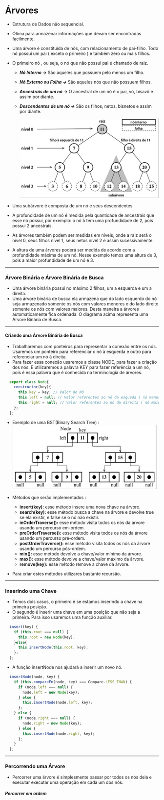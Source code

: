# Árvores

- Estrutura de Dados não sequencial.
- Ótima para armazenar informações que devam ser encontradas facilmente.
- Uma árvore é constituída de nós, com relacionamento de pai-filho. Todo nó possui um pai ( exceto o primeiro ) e também zero ou mais filhos.
- O primeiro nó , ou seja, o nó que não possui pai é chamado de raiz.
  - ***Nó Interno →*** São aqueles que possuem pelo menos um filho.
  - ***Nó Externo ou Folha →*** São aqueles nós que não possuem filhos.
  - ***Ancestrais de um nó →*** O ancestral de um nó é o pai, vô, bisavô e assim por diante.
  - ***Descendentes de um nó →***  São os filhos, netos, bisnetos e assim por diante.

    ![exemploArvores](./img/Arvore.png)

- Uma subárvore é composta de um nó e seus descendentes.
- A profundidade de um nó é medida pela quantidade de ancestrais que esse nó possui, por exemplo: o nó 5 tem uma profundidade de 2, pois possui 2 ancestrais.
- As árvores também podem ser medidas em níveis, onde a raiz será o nível 0, seus filhos nível 1, seus netos nível 2 e assim sucessivamente.
- A altura de uma árvores poderá ser medida de acordo com a profundidade máxima de um nó. Nesse exemplo temos uma altura de 3, pois a maior profundidade de um nó é 3.

--------------------------------------------------------------------------------------------------------------

### Árvore Binária  e Árvore Binária de Busca

- Uma árvore binária possui no máximo 2 filhos, um a esquerda e um a direita.
- Uma árvore binária de busca ela armazena que do lado esquerdo do nó seja armazenado somente os nós com valores menores e do lado direito somente os nós com valores maiores. Desta maneira a árvores automaticamente fica ordenada. O diagrama acima representa uma Árvore Binária de Busca.

--------------------------------------------------------------------------------------------------------------

#### Criando uma Árvore Binária de Busca

- Trabalharemos com ponteiros para representar a conexão entre os nós. Usaremos um ponteiro para referenciar o nó à esquerda e outro para referenciar um nó à direita.
- Para fazer essa conexão usaremos a classe NODE, para fazer a criação dos nós. E utilizaremos a palavra KEY para fazer referência a um nó, pois é essa palavra que é conhecida na terminologia de árvores.

~~~javascript
  export class Node{
    constructor(key){
      this.key = key; // Valor do Nó
      this.left = null; // Valor referentes ao nó da esqueda ( nó menor )
      this.right = null; // Valor referentes ao nó da direita ( nó maior )
    };
  };
~~~

- Exemplo de uma BST(Binary Search Tree) :
  ![exemploArvores](./img/ExempoBST.png)

- Métodos que serão implementados :
  - **insert(key):** esse método insere uma nova chave na árvore.
  - **search(key):** esse método busca a chave na árvore e devolve true se
    ela existir, e false se o nó não existir.
  - **inOrderTraverse():** esse método visita todos os nós da árvore usando
    um percurso em-ordem.
  - **preOrderTraverse():** esse método visita todos os nós da árvore
    usando um percurso pré-ordem.
  - **postOrderTraverse():** esse método visita todos os nós da árvore
    usando um percurso pós-ordem.
  - **min():** esse método devolve a chave/valor mínimo da árvore.
  - **max():** esse método devolve a chave/valor máximo da árvore.
  - **remove(key):** esse método remove a chave da árvore.

- Para criar estes métodos utilizares bastante recursão.

--------------------------------------------------------------------------------------------------------------

### Inserindo uma Chave

- Temos dois casos, o primeiro é se estamos inserindo a chave na primeira posição.
- O segundo é inserir uma chave em uma posição que não seja a primeira. Para isso usaremos uma função auxiliar.

~~~javascript
  insert(key) {
    if (this.root === null) {
      this.root = new Node(key);
    }else{
      this.insertNode(this.root, key);
    };
  };
~~~

- A função insertNode nos ajudará a inserir um novo nó.

~~~javascript
  insertNode(node, key) {
    if (this.compareFn(node, key) === Compare.LESS_THAN) {
      if (node.left === null) {
        node.left = new Node(key);
      } else {
        this.insertNode(node.left, key);
      };
    } else {
      if (node.right === null) {
        node.right = new Node(key);
      } else {
        this.insertNode(node.right, key);
      };
    }
  };
~~~

--------------------------------------------------------------------------------------------------------------

### Percorrendo uma Árvore

- Percorrer uma árvore é simplesmente passar por todos os nós dela e executar executar uma operação em cada um dos nós.

##### Percorrer em ordem
